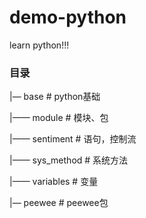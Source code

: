 # demo-python
learn python!!!
### 目录
|— base         # python基础

|—— module      # 模块、包

|—— sentiment   # 语句，控制流

|—— sys_method  # 系统方法

|—— variables   # 变量

|— peewee       # peewee包



